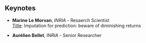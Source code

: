 ## Keynotes

* **Marine Le Morvan**, *INRIA* - Resaerch Scientist <br>
<ins>Title</ins>: Imputation for prediction: beware of diminishing returns

* **Aurélien Bellet**, *INRIA* - Senior Researcher <br>
